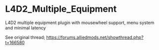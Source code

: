 # L4D2_Multiple_Equipment
L4D2 multiple equipment plugin with mousewheel support, menu system and minimal latency

See original thread;
https://forums.alliedmods.net/showthread.php?t=166580
